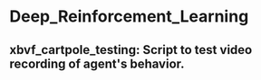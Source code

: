 # Deep_Reinforcement_Learning

## xbvf_cartpole_testing: Script to test video recording of agent's behavior.
